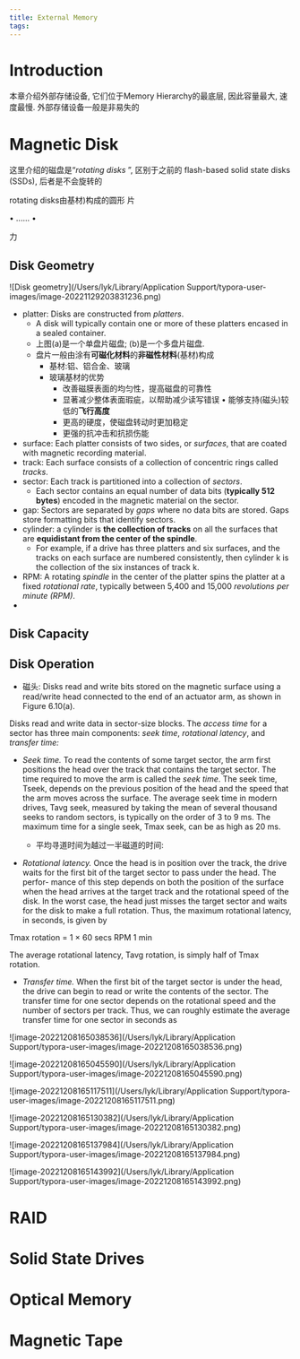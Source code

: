 ```yaml
---
title: External Memory
tags:
---
```




# Introduction

本章介绍外部存储设备, 它们位于Memory Hierarchy的最底层, 因此容量最大, 速度最慢. 外部存储设备一般是非易失的

# Magnetic Disk

这里介绍的磁盘是“*rotating disks* ”, 区别于之前的 flash-based solid state disks (SSDs), 后者是不会旋转的

rotating disks由基材)构成的圆形 片

• ...... • 

力

## Disk Geometry

![Disk geometry](/Users/lyk/Library/Application Support/typora-user-images/image-20221129203831236.png)

* platter: Disks are constructed from *platters*. 
  * A disk will typically contain one or more of these platters encased in a sealed container.
  * 上图(a)是一个单盘片磁盘; (b)是一个多盘片磁盘.
  * 盘片一般由涂有**可磁化材料**的**非磁性材料**(基材)构成
    * 基材:铝、铝合金、玻璃
    * 玻璃基材的优势
      * 改善磁膜表面的均匀性，提高磁盘的可靠性
      * 显著减少整体表面瑕疵，以帮助减少读写错误 • 能够支持(磁头)较低的**飞行高度**
      * 更高的硬度，使磁盘转动时更加稳定
      * 更强的抗冲击和抗损伤能
* surface: Each platter consists of two sides, or *surfaces*, that are coated with magnetic recording material. 
* track: Each surface consists of a collection of concentric rings called *tracks*. 
* sector: Each track is partitioned into a collection of *sectors*. 
  * Each sector contains an equal number of data bits (**typically 512 bytes**) encoded in the magnetic material on the sector. 
* gap: Sectors are separated by *gaps* where no data bits are stored. Gaps store formatting bits that identify sectors.
* cylinder: a cylinder is **the collection of tracks** on all the surfaces that are **equidistant from the center of the spindle**. 
  * For example, if a drive has three platters and six surfaces, and the tracks on each surface are numbered consistently, then cylinder k is the collection of the six instances of track k.
* RPM: A rotating *spindle* in the center of the platter spins the platter at a fixed *rotational rate*, typically between 5,400 and 15,000 *revolutions per minute (RPM)*. 
* 

## Disk Capacity

## Disk Operation

* 磁头: Disks read and write bits stored on the magnetic surface using a read/write head connected to the end of an actuator arm, as shown in Figure 6.10(a). 



Disks read and write data in sector-size blocks. The *access time* for a sector has three main components: *seek time*, *rotational latency*, and *transfer time:*

* *Seek time.* To read the contents of some target sector, the arm first positions the head over the track that contains the target sector. The time required to move the arm is called the *seek time*. The seek time, Tseek, depends on the previous position of the head and the speed that the arm moves across the surface. The average seek time in modern drives, Tavg seek, measured by taking the mean of several thousand seeks to random sectors, is typically on the order of 3 to 9 ms. The maximum time for a single seek, Tmax seek, can be as high as 20 ms.
  * 平均寻道时间为越过一半磁道的时间:

* *Rotational latency.* Once the head is in position over the track, the drive waits for the first bit of the target sector to pass under the head. The perfor- mance of this step depends on both the position of the surface when the head arrives at the target track and the rotational speed of the disk. In the worst case, the head just misses the target sector and waits for the disk to make a full rotation. Thus, the maximum rotational latency, in seconds, is given by

Tmax rotation = 1 × 60 secs RPM 1 min

The average rotational latency, Tavg rotation, is simply half of Tmax rotation.

* *Transfer time.* When the first bit of the target sector is under the head, the drive can begin to read or write the contents of the sector. The transfer time for one sector depends on the rotational speed and the number of sectors per track. Thus, we can roughly estimate the average transfer time for one sector in seconds as



![image-20221208165038536](/Users/lyk/Library/Application Support/typora-user-images/image-20221208165038536.png)



![image-20221208165045590](/Users/lyk/Library/Application Support/typora-user-images/image-20221208165045590.png)



![image-20221208165117511](/Users/lyk/Library/Application Support/typora-user-images/image-20221208165117511.png)



![image-20221208165130382](/Users/lyk/Library/Application Support/typora-user-images/image-20221208165130382.png)



![image-20221208165137984](/Users/lyk/Library/Application Support/typora-user-images/image-20221208165137984.png)



![image-20221208165143992](/Users/lyk/Library/Application Support/typora-user-images/image-20221208165143992.png)



# RAID

# Solid State Drives

# Optical Memory

# Magnetic Tape
